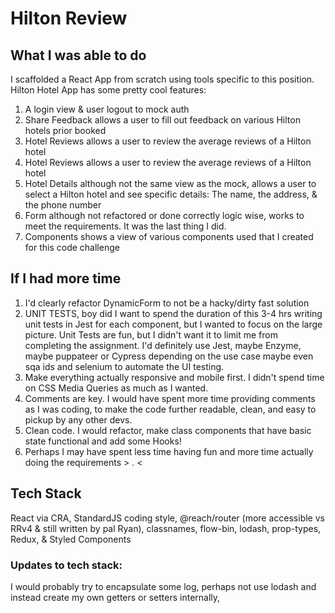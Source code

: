# Hilton Review



## What I was able to do

I scaffolded a React App from scratch using tools specific to this position.
Hilton Hotel App has some pretty cool features:

1. A login view & user logout to mock auth
2. Share Feedback allows a user to fill out feedback on various Hilton hotels prior booked
3. Hotel Reviews allows a user to review the average reviews of a Hilton hotel
3. Hotel Reviews allows a user to review the average reviews of a Hilton hotel
4. Hotel Details although not the same view as the mock, allows a user to select a Hilton hotel and see specific details: The name, the address, & the phone number
5. Form although not refactored or done correctly logic wise, works to meet the requirements. It was the last thing I did.
6. Components shows a view of various components used that I created for this code challenge

## If I had more time

1. I'd clearly refactor DynamicForm to not be a hacky/dirty fast solution
2. UNIT TESTS, boy did I want to spend the duration of this 3-4 hrs writing unit tests in Jest for each component, but I wanted to focus on the large picture. Unit Tests are fun, but I didn't want it to limit me from completing the assignment. I'd definitely use Jest, maybe Enzyme, maybe puppateer or Cypress depending on the use case maybe even sqa ids and selenium to automate the UI testing.
3. Make everything actually responsive and mobile first. I didn't spend time on CSS Media Queries as much as I wanted.
4. Comments are key. I would have spent more time providing comments as I was coding, to make the code further readable, clean, and easy to pickup by any other devs.
5. Clean code. I would refactor, make class components that have basic state functional and add some Hooks!
6. Perhaps I may have spent less time having fun and more time actually doing the requirements > . <

## Tech Stack

React via CRA, StandardJS coding style, @reach/router (more accessible vs RRv4 & still written by pal Ryan), classnames, flow-bin, lodash, prop-types, Redux, & Styled Components

### Updates to tech stack:
I would probably try to encapsulate some log, perhaps not use lodash and instead create my own getters or setters internally,

